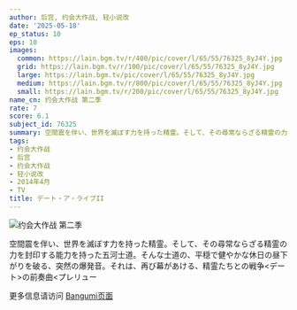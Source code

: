 ```yaml
---
author: 后宫, 约会大作战, 轻小说改
date: '2025-05-18'
ep_status: 10
eps: 10
images:
  common: https://lain.bgm.tv/r/400/pic/cover/l/65/55/76325_8yJ4Y.jpg
  grid: https://lain.bgm.tv/r/100/pic/cover/l/65/55/76325_8yJ4Y.jpg
  large: https://lain.bgm.tv/pic/cover/l/65/55/76325_8yJ4Y.jpg
  medium: https://lain.bgm.tv/r/800/pic/cover/l/65/55/76325_8yJ4Y.jpg
  small: https://lain.bgm.tv/r/200/pic/cover/l/65/55/76325_8yJ4Y.jpg
name_cn: 约会大作战 第二季
rate: 7
score: 6.1
subject_id: 76325
summary: 空間震を伴い、世界を滅ぼす力を持った精霊。そして、その尋常ならざる精霊の力を封印する能力を持った五河士道。そんな士道の、平穏で健やかな休日の昼下がりを破る、突然の爆発音。それは、再び幕があける、精霊たちとの戦争<デート>の前奏曲<プレリュー
tags:
- 约会大作战
- 后宫
- 约会大作战
- 轻小说改
- 2014年4月
- TV
title: デート・ア・ライブII
---
```


![约会大作战 第二季](https://lain.bgm.tv/r/400/pic/cover/l/65/55/76325_8yJ4Y.jpg)

空間震を伴い、世界を滅ぼす力を持った精霊。そして、その尋常ならざる精霊の力を封印する能力を持った五河士道。そんな士道の、平穏で健やかな休日の昼下がりを破る、突然の爆発音。それは、再び幕があける、精霊たちとの戦争<デート>の前奏曲<プレリュー

更多信息请访问 [Bangumi页面](https://bgm.tv/subject/76325)
